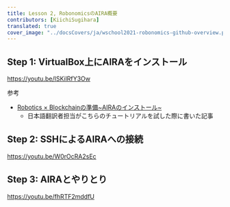 ```yaml
---
title: Lesson 2, RobonomicsのAIRA概要
contributors: [KiichiSugihara]
translated: true
cover_image: "../docsCovers/ja/wschool2021-robonomics-github-overview.png"
---
```


## Step 1: VirtualBox上にAIRAをインストール

https://youtu.be/ISKilRfY3Ow

参考
- [Robotics × Blockchainの準備~AIRAのインストール~](https://zenn.dev/kii/articles/aira-install)
  - 日本語翻訳者担当がこちらのチュートリアルを試した際に書いた記事
## Step 2: SSHによるAIRAへの接続

https://youtu.be/W0rOcRA2sEc

## Step 3: AIRAとやりとり

https://youtu.be/fhRTF2mddfU
